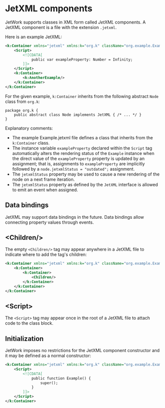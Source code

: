 # JetXML components

JetWork supports classes in XML form called *JetXML* components. A JetXML component is a file with the extension `.jetxml`.

Here is an example JetXML:

```xml
<k:Container xmlns="jetxml" xmlns:k="org.k" className="org.example.Example">
    <Script>
        <![CDATA[
            public var exampleProperty: Number = Infinity;
        ]]>
    </Script>
    <k:Container>
        <k:AnotherExample/>
    </k:Container>
</k:Container>
```

For the given example, `k:Container` inherits from the following abstract `Node` class from `org.k`:

```
package org.k {
    public abstract class Node implements JetXML { /* ... */ }
}
```

Explanatory comments:

* The example Example.jetxml file defines a class that inherits from the `k:Container` class.
* The instance variable `exampleProperty` declared within the `Script` tag automatically alters the rendering status of the `Example` instance when the direct value of the `exampleProperty` property is updated by an assignment; that is, assignments to `exampleProperty` are implicitly followed by a `node.jetxmlStatus = "outdated";` assignment.
* The `jetxmlStatus` property may be used to cause a new rendering of the node on a next frame iteration.
* The `jetxmlStatus` property as defined by the `JetXML` interface is allowed to emit an event when assigned.

## Data bindings

JetXML may support data bindings in the future. Data bindings allow connecting property values through events.

## \<Children/\>

The empty `<Children/>` tag may appear anywhere in a JetXML file to indicate where to add the tag's children:

```xml
<k:Container xmlns="jetxml" xmlns:k="org.k" className="org.example.Example">
    <k:Container>
        <k:Container>
            <Children/>
        </k:Container>
    </k:Container>
</k:Container>
```

## \<Script\>

The `<Script>` tag may appear once in the root of a JetXML file to attach code to the class block.

## Initialization

JetWork imposes no restrictions for the JetXML component constructor and it may be defined as a normal constructor:

```xml
<k:Container xmlns="jetxml" xmlns:k="org.k" className="org.example.Example">
    <Script>
        <![CDATA[
            public function Example() {
                super();
            }
        ]]>
    </Script>
</k:Container>
```